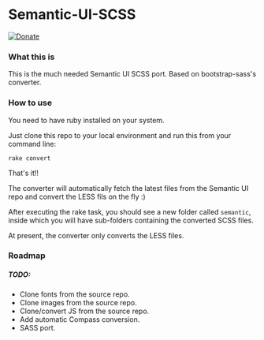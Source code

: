 # Semantic-UI-SCSS

[![Donate](http://i.imgur.com/sMi7BNV.png)](https://www.paypal.com/cgi-bin/webscr?cmd=_s-xclick&hosted_button_id=NMYPWP6VCWGKN)



### What this is

This is the much needed Semantic UI SCSS port. Based on bootstrap-sass's converter.

### How to use

You need to have ruby installed on your system.

Just clone this repo to your local environment and run this from your command line:

`rake convert`

That's it!!

The converter will automatically fetch the latest files from the Semantic UI repo and convert the LESS fils on the fly :)

After executing the rake task, you should see a new folder called `semantic`, inside which you will have sub-folders containing the converted SCSS files.


At present, the converter only converts the LESS files.

### Roadmap

##### TODO:

* Clone fonts from the source repo.
* Clone images from the source repo.
* Clone/convert JS from the source repo.
* Add automatic Compass conversion.
* SASS port.
